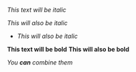 *This text will be italic*

_This will also be italic_
- _This will also be italic_

**This text will be bold**
__This will also be bold__

_You **can** combine them_

